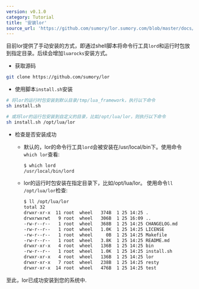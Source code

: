 ```yaml
---
version: v0.1.0
category: Tutorial
title: '安装lor'
source_url: 'https://github.com/sumory/lor.sumory.com/blob/master/docs/tutorial/install-lor.md'
---
```


目前lor提供了手动安装的方式，即通过shell脚本将命令行工具`lord`和运行时包放到指定目录。后续会增加`luarocks`安装方式。

- 获取源码

```bash
git clone https://github.com/sumory/lor
```

- 使用脚本`install.sh`安装

```bash
# 将lor的运行时包安装到默认目录/tmp/lua_framework，执行以下命令
sh install.sh

# 或将lor的运行包安装到自定义的目录，比如/opt/lua/lor，则执行以下命令
sh install.sh /opt/lua/lor 
```

- 检查是否安装成功

	- 默认的，lor的命令行工具`lord`会被安装在/usr/local/bin下。使用命令`which lor`查看:

		```bash
		$ which lord
		/usr/local/bin/lord
		```

	- lor的运行时包安装在指定目录下，比如/opt/lua/lor。 使用命令`ll /opt/lua/lor`检查:

		```bash
		$ ll /opt/lua/lor
		total 32
		drwxr-xr-x  11 root  wheel   374B  1 25 14:25 .
		drwxrwxrwt   9 root  wheel   306B  1 25 16:09 ..
		-rw-r--r--   1 root  wheel   368B  1 25 14:25 CHANGELOG.md
		-rw-r--r--   1 root  wheel   1.0K  1 25 14:25 LICENSE
		-rw-r--r--   1 root  wheel     0B  1 25 14:25 Makefile
		-rw-r--r--   1 root  wheel   3.8K  1 25 14:25 README.md
		drwxr-xr-x   4 root  wheel   136B  1 25 14:25 bin
		-rw-r--r--   1 root  wheel   1.0K  1 25 14:25 install.sh
		drwxr-xr-x   4 root  wheel   136B  1 25 14:25 lor
		drwxr-xr-x   7 root  wheel   238B  1 25 14:25 resty
		drwxr-xr-x  14 root  wheel   476B  1 25 14:25 test
		```


至此，lor已成功安装到您的系统中.